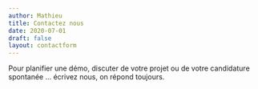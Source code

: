 ```yaml
---
author: Mathieu
title: Contactez nous
date: 2020-07-01
draft: false
layout: contactform
---
```


Pour planifier une démo, discuter de votre projet ou de votre candidature spontanée ... écrivez nous, on répond toujours.
